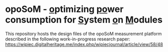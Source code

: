 # opoSoM - <ins>o</ins>ptimizing  <ins>po</ins>wer  consumption  for  <ins>S</ins>ystem  <ins>o</ins>n  <ins>M</ins>odules

This repository hosts the design files of the opoSoM measurement platform described in the following work-in-progress research paper: \
https://wipiec.digitalheritage.me/index.php/wipiecjournal/article/view/58/48

